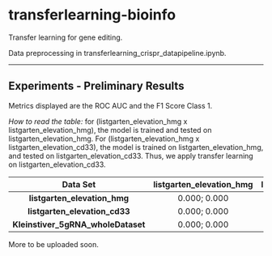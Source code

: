 # transferlearning-bioinfo

Transfer learning for gene editing.

Data preprocessing in transferlearning_crispr_datapipeline.ipynb.


------

## Experiments - Preliminary Results

Metrics displayed are the ROC AUC and the F1 Score Class 1.

*How to read the table:* for (listgarten_elevation_hmg x listgarten_elevation_hmg), the model is trained and tested on listgarten_elevation_hmg. For (listgarten_elevation_hmg x listgarten_elevation_cd33), the model is trained on listgarten_elevation_hmg, and tested on listgarten_elevation_cd33. Thus, we apply transfer learning on listgarten_elevation_cd33. 


| Data Set                       | **listgarten_elevation_hmg** | **listgarten_elevation_cd33** | **Kleinstiver_5gRNA_wholeDataset** |
| :---:                          |     :---:                |    :---:                  |             :---:              |
| **listgarten_elevation_hmg**       |      0.000; 0.000        |       0.000; 0.000        |       0.000; 0.000             |
| **listgarten_elevation_cd33**      |      0.000; 0.000        |       0.000; 0.000        |       0.000; 0.000             |
| **Kleinstiver_5gRNA_wholeDataset** |      0.000; 0.000        |       0.000; 0.000        |       0.000; 0.000             |




More to be uploaded soon.
